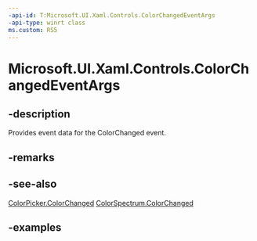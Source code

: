 ```yaml
---
-api-id: T:Microsoft.UI.Xaml.Controls.ColorChangedEventArgs
-api-type: winrt class
ms.custom: RS5
---
```

<!-- Class syntax.
public class ColorChangedEventArgs 
-->

# Microsoft.UI.Xaml.Controls.ColorChangedEventArgs



## -description

Provides event data for the ColorChanged event.



## -remarks



## -see-also

[ColorPicker.ColorChanged](colorpicker_colorchanged.md)
[ColorSpectrum.ColorChanged](/uwp/api/windows.ui.xaml.controls.colorspectrum.colorchanged)



## -examples




